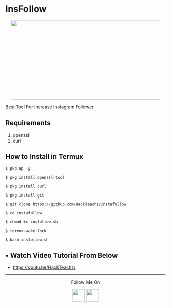 # InsFollow
<p align="center">
  <img src="" width="470" height="250">
</p>
Best Tool For Increase Instagram Follower.

## Requirements
1. openssl
2. curl

## How to Install in Termux

`$ pkg up -y`

`$ pkg install openssl-tool`

`$ pkg install curl`

`$ pkg install git`

`$ git clone https://github.com/HackTeachz/instafollow`

`$ cd instafollow `

`$ chmod +x insfollow.sh`

`$ termux-wake-lock`

`$ bash insfollow.sh`

## • Watch Video Tutorial From Below
* https://youtu.be/HackTeachz/
---

<p align="center">
  Follow Me On
</p>
<p align="center">
  <a href="https://www.youtube.com/c/HackTeachz/">
    <img src="https://github.com/th3unkn0n/extra/blob/master/.img/yt.png" width="40" height="40">
  </a>
  <a href="https://www.instagram.com/HackTeachz/">
    <img src="https://github.com/th3unkn0n/extra/blob/master/.img/ig.png" width="40" height="40">
</p>
